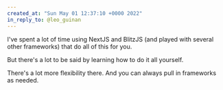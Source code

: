```yaml
---
created_at: "Sun May 01 12:37:10 +0000 2022"
in_reply_to: @leo_guinan
---
```


I've spent a lot of time using NextJS and BlitzJS (and played with several other frameworks) that do all of this for you. 

But there's a lot to be said by learning how to do it all yourself.

There's a lot more flexibility there. And you can always pull in frameworks as needed.